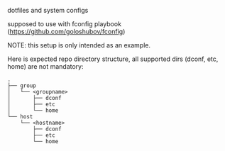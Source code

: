 dotfiles and system configs 

supposed to use with fconfig playbook (https://github.com/goloshubov/fconfig)

NOTE: this setup is only intended as an example.

Here is expected repo directory structure, all supported dirs (dconf, etc, home) are not mandatory:

```
.
├── group
│   └── <groupname>
│       ├── dconf
│       ├── etc
│       └── home
└── host
    └── <hostname>
        ├── dconf
        ├── etc
        └── home
```

